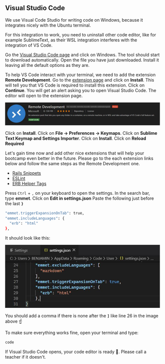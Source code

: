 ## Visual Studio Code

We use Visual Code Studio for writing code on Windows, because it integrates nicely with the Ubuntu terminal.

For this integration to work, you need to uninstall other code editor, like for example SublimeText, as their WSL integration interferes with the integration of VS Code.

Go the [Visual Studio Code page](https://code.visualstudio.com/download) and click on Windows. The tool should start to download automatically. Open the file you have just downloaded. Install it leaving all the default options as they are.

To help VS Code interact with your terminal, we need to add the extension **Remote Development**. Go to the [extension page](https://marketplace.visualstudio.com/items?itemName=ms-vscode-remote.vscode-remote-extensionpack) and click on **Install**. This will tell you that VS Code is required to install this extension. Click on **Continue**. You will get an alert asking you to open Visual Studio Code. The editor will open to the extension page.

![remote_development](images/remote_development.jpg)

Click on **Install**.
Click on **File → Preferences → Keymaps**. Click on **Sublime Text Keymap and Settings Importer**.
Click on **Install**. Click on **Reload Required**

Let's gain time now and add other nice extensions that will help your bootcamp even better in the future. Please go to the each extension links below and follow the same steps as the Remote Development one.

- [Rails Snippets](https://marketplace.visualstudio.com/items?itemName=hridoy.rails-snippets)
- [ESLint](https://marketplace.visualstudio.com/items?itemName=dbaeumer.vscode-eslint)
- [ERB Helper Tags](https://marketplace.visualstudio.com/items?itemName=rayhanw.erb-helpers)

Press `Ctrl` + `,` on your keyboard to open the settings. In the search bar, type **emmet**. Click on **Edit in settings.json**
Paste the following just before the last **`}`**

```bash
"emmet.triggerExpansionOnTab": true,
"emmet.includeLanguages": {
  "erb": "html"
},
```

It should look like this:

![vscode_emmet](images/vscode_emmet.jpg)

You should add a comma if there is none after the **`]`** like line 26 in the image above ☝️

To make sure everything works fine, open your terminal and type:

```bash
code
```

If Visual Studio Code opens, your code editor is ready :muscle:.
Please call a teacher if it doesn't.
